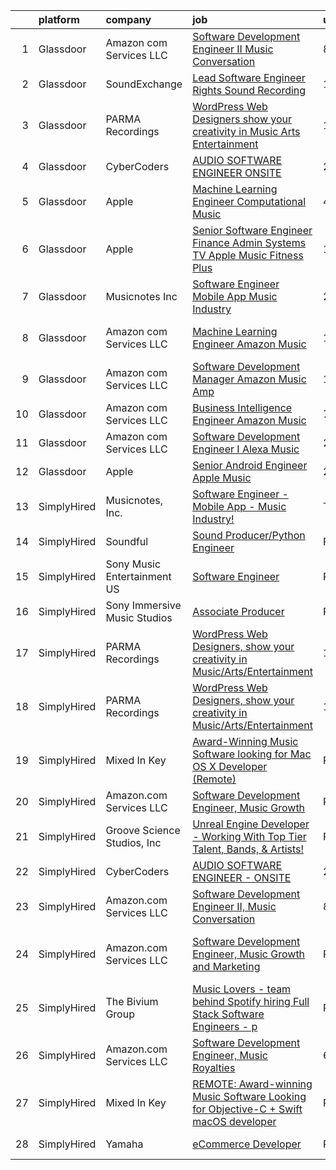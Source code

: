 

|    | platform    | company                      | job                                                                                                                                                                                                                                                                                                                                                                                                                                                                                                                                                                                                                                                                                                                                                                                                                                                                                                                                                                                                                                                                                                                                                                                                                                                                                                                                                                                                                                                                       | update_time   | location                       |
|---:|:------------|:-----------------------------|:--------------------------------------------------------------------------------------------------------------------------------------------------------------------------------------------------------------------------------------------------------------------------------------------------------------------------------------------------------------------------------------------------------------------------------------------------------------------------------------------------------------------------------------------------------------------------------------------------------------------------------------------------------------------------------------------------------------------------------------------------------------------------------------------------------------------------------------------------------------------------------------------------------------------------------------------------------------------------------------------------------------------------------------------------------------------------------------------------------------------------------------------------------------------------------------------------------------------------------------------------------------------------------------------------------------------------------------------------------------------------------------------------------------------------------------------------------------------------|:--------------|:-------------------------------|
|  1 | Glassdoor   | Amazon com Services LLC      | [Software Development Engineer II  Music Conversation](https://www.glassdoor.com/partner/jobListing.htm?pos=107&ao=1136043&s=58&guid=00000181d772a114841796fa383334cd&src=GD_JOB_AD&t=SR&vt=w&cs=1_d22a13a8&cb=1657177022968&jobListingId=1007969199509&jrtk=3-0-1g7bn58a2grjv801-1g7bn58ahi9j6800-80c791973155ad87-)                                                                                                                                                                                                                                                                                                                                                                                                                                                                                                                                                                                                                                                                                                                                                                                                                                                                                                                                                                                                                                                                                                                                                     | 8d            | Seattle, WA                    |
|  2 | Glassdoor   | SoundExchange                | [Lead Software Engineer  Rights Sound Recording ](https://www.glassdoor.com/partner/jobListing.htm?pos=106&ao=1136043&s=58&guid=00000181d772a114841796fa383334cd&src=GD_JOB_AD&t=SR&vt=w&ea=1&cs=1_a66feea2&cb=1657177022967&jobListingId=1007985084763&jrtk=3-0-1g7bn58a2grjv801-1g7bn58ahi9j6800-7962e222d9be0501-)                                                                                                                                                                                                                                                                                                                                                                                                                                                                                                                                                                                                                                                                                                                                                                                                                                                                                                                                                                                                                                                                                                                                                     | 1d            | Remote                         |
|  3 | Glassdoor   | PARMA Recordings             | [WordPress Web Designers  show your creativity in Music Arts Entertainment](https://www.glassdoor.com/partner/jobListing.htm?pos=102&ao=1110586&s=58&guid=00000181d772a114841796fa383334cd&src=GD_JOB_AD&t=SR&vt=w&ea=1&cs=1_008082fd&cb=1657177022967&jobListingId=1007960095074&cpc=2CAED5C921A5F994&jrtk=3-0-1g7bn58a2grjv801-1g7bn58ahi9j6800-a51dcf66eccc53eb--6NYlbfkN0BMd6i3W3qmAtDke4ZitYLMBEMpVvOQU_aO9JUqgRRkgwDvgaVV8jWDDkXv0s9VdhdFtp8vgpc7Xd14geBqCVRfeb-Zk2gFUWrnzfN3CO7_Kshg7e9lFPeLlS31PbWmaUmDuWqBwBaZIqP5E8OfSbZVpgw5zRAc4LpRHBRqxyh3tAhzUrHfLFIfhkH6S2Qey-YKY11ZHV77dE3p_wZE8OzD3fZu7vmLUlpSmNji8MvIPbdw57g3SgYxgYDidxDzOHMG3WxpBzPS2bBEEgJ-EL887hUqSzICdJBt3wqcUEvQ9czEb5TBPAhoUz83C3D2NUE0VCjrDBRLRSWzM3hRQWRe0TXaOcowmzTuxgs3n5IYKNu8QxSm-ZKk6SAy4VhVv8DxUNlSIWxxXjy_HCn4yaiJbZ5SoJhePT66YULVFsqw6qBUBiKUofuZSQpdm836kvEQUWlOAnYQsaTqEqmHeJ0YmCa1b3WnKJOjFL89rEb-Hy4rvdh-u-6HNl4i3QlzPzfreWTRQdxGWfk0sgOnSKvTn18X01dmqob6utW_7m7QqIK5aYRP7NLD)                                                                                                                                                                                                                                                                                                                                                                                                                                                                                                      | 13d           | Remote                         |
|  4 | Glassdoor   | CyberCoders                  | [AUDIO SOFTWARE ENGINEER   ONSITE](https://www.glassdoor.com/partner/jobListing.htm?pos=105&ao=1110586&s=58&guid=00000181d772a114841796fa383334cd&src=GD_JOB_AD&t=SR&vt=w&ea=1&cs=1_a670e48e&cb=1657177022968&jobListingId=1007982605566&cpc=9908D8D4413DBB8A&jrtk=3-0-1g7bn58a2grjv801-1g7bn58ahi9j6800-16062b2427cf47f4--6NYlbfkN0CpFJQzrgRR8WqXWK1qKKEqALWJw739KlKqr2H-MSI4eoBlI4EFrmor2FYZMP3muM16rRhWfLOvl8w_Q8ZIS2PYrNr62g5lhgc9cXwv0uVo5bzzNHDNeV8I8YEzWfCI8tlU3Xkbj85AdPK2tbkOSaeYazyWxiMp1zri84sP_q6RvFlGmBgshparTBT9h7XdNju0qOjzrZA8008DPJJusNV7z3pppcqXb2wQYS8A-rmACN4Nvm-hd4NS7AsHwFTxMbt2kNxCAiu5VupM03Ex1tKGyYjd_E5W6vKBzuM6SC7T0FTmpqKn5tLvbOlhU-0ai9ZEyXkhgDeDqWTKC1zSKjHIBEI4-20Q6HJSjE2iuWUTsx6XUucfno_WFw9QuBL4D0aECm3or7inziOXukUUabapUCO8bu87E3xPxeb2zQl0vDSxbfxJ9A4uEbRNXmphlDAJ2qqAK1FdbSULxW8ujP1PrYEbeIXITjjtpPt6RWTm2D0QRNRhOgLAL4DYlICIAvmk6qETD_uNRTnfrmejACrTy_M6DQE-KoKXbTQsrEcb8M2ZMr-s815vpg3TFLnA6u29EPPDWQa7e-4AEUWY7H9XectTe8PVw3003GswkJNBro_FZzOgXtqvdzQwSDjkeZB9qHV4fHhpw3Pkc5r7mHZsSVxFnxdNpPZ_1KiFVMP5J2ffCF0kFvQzXAnEQ9uoT4qDZkuVLdzyMidTxZLKwZ6v5J9XmdlMYhSqm-LtrkoEx2XYBOIuYM-Hqz3POppCLcljcCdGPlgXeZwBxBM6k_sb0v18wvOYOc2xklm9uUraK-LVFeZuHmAJ8czX2B5H364Bz1efMaVpJCKwQjsZST2TQRuerAngUDVp_dHiSNiijYfgh39AqF3oew0Ohmw2nIWfY7jKsuBSTdQ0DnO3EQ5FbKXX2y016ekjzikngHh4e2Pp7t9naw8TY267qImCEvn0w5JzlOvb8K0XQ3Ph444JtNlH3PFu7oI%3D)                                                                                                 | 2d            | San Jose, CA                   |
|  5 | Glassdoor   | Apple                        | [Machine Learning Engineer  Computational Music](https://www.glassdoor.com/partner/jobListing.htm?pos=112&ao=1136043&s=58&guid=00000181d772a114841796fa383334cd&src=GD_JOB_AD&t=SR&vt=w&cs=1_9723784a&cb=1657177022968&jobListingId=1007979225854&jrtk=3-0-1g7bn58a2grjv801-1g7bn58ahi9j6800-67f1049acc28ea52-)                                                                                                                                                                                                                                                                                                                                                                                                                                                                                                                                                                                                                                                                                                                                                                                                                                                                                                                                                                                                                                                                                                                                                           | 4d            | Portland, OR                   |
|  6 | Glassdoor   | Apple                        | [Senior Software Engineer   Finance   Admin Systems  TV   Apple Music  Fitness Plus ](https://www.glassdoor.com/partner/jobListing.htm?pos=104&ao=1110586&s=58&guid=00000181d772a114841796fa383334cd&src=GD_JOB_AD&t=SR&vt=w&cs=1_ae63241f&cb=1657177022967&jobListingId=1007965233471&cpc=3DB599BF2F4828F0&jrtk=3-0-1g7bn58a2grjv801-1g7bn58ahi9j6800-ae0f27bdc28e0250--6NYlbfkN0BvKrLyj5gPmtZO9T8euul8TCxuuKNOtzRJOomxnwSEodTz2Bc-sPZlADHp0xxmf8VeuY8ylQRai-V3wvVX6caqz5RJ_LZ51DxmtvWx3a9Ex-8fRZnA-0QSTxhEYtCWdU7hfwLK5xjTM-lnW3XaidCgOmivPDNDQqkpJxlrl9kv1zQcgeCx-D0xXdFSXp5c6UeKWJxBGUGIDfJsRyajA7N5X19tzKpomGvxwJTwnLicXrcv0CjOAGPjQbu7ljO82RPgINKCT9qr1vyCnH9PuJCaoFviRbC_aYfnT8-eVNZzB2aiFOMbSbQ6KkN2OExX4LTBvSbCGqN0wr5btMFCQ04GWzyYbwm6Ae7x2kyth8qfKh_OWhPZD8FsSxeETXuqDTGLWCE-HEFFmsb2dS7wTJLaPgAaFQvIXEPy3EV_K1pKzGkPIXW4FV5-LPtkiVRVjoxMc29I12pkmgV7xhtP7xlQQ5cMHPn9rEUJlR1chSWSIrtD39a-BJojJyC46DgEfXlwb_4gTi6aTTl-h7ESaNhOnRnSz7zifw066T7TSguVFhKrkGR2gQzhdYD08cTTQ9nh_hGWP8j50Jlp8mGUDfED2BzdrGygxXNCPIWyGekOE1cMZDvFPigrrXL1MXcYmnW4KBAiCRrBB4Sv7BTqTgRlRQ75h2SF38MQrlog8vq4irsZeLaB_H4JOogAUAFjJ1384sADOxEGYbJ0ZMeuOUKv1vL80TnPDmUZw0Klnt69RNvoINyguQ-Qf2gGtP8eLwdgnEg2HsBRUNh4A1kc0TKlmtAfhLYSW_BCgkjsrqS_SnydVW2_OfyOOgHjLnazPGu3NrBzQylGxcNzocvguCSSJ0G9PlQHtdp0luZ_wnK_Zp_rGr9t-uiZYIM7rVi1G1HXNBmULV6vfynkOzcnVvuDG5_HQo-mmFGFXH9UepzBkdJQwhZmJdmkvKCynpE0u1oLHf9Q3CLJsNtes4MxySXAC3VnxMCTKfBKClxCUeGRT2phpBOzPz3We9k9e5AILy3c1iNvAPW5ONNzhk2lLAkI) | 10d           | Austin, TX                     |
|  7 | Glassdoor   | Musicnotes  Inc              | [Software Engineer   Mobile App   Music Industry ](https://www.glassdoor.com/partner/jobListing.htm?pos=101&ao=1110586&s=58&guid=00000181d772a114841796fa383334cd&src=GD_JOB_AD&t=SR&vt=w&ea=1&cs=1_74251f67&cb=1657177022967&jobListingId=1007987824386&cpc=5E31031E1AFF45A7&jrtk=3-0-1g7bn58a2grjv801-1g7bn58ahi9j6800-1b6a51fd5f23768c--6NYlbfkN0AzOvrGu_UugWgn3GqKRF9Dlu_Ew02IZ-2nOt7BxrJX_Sm7R0sRpg5LX2Nb3ovUgcnYc73xOuf68REcZa0Kn_pzjf71i3a3pP6O3dW382joGQgFGzVVVYzqps2-IhRZniP29t4VAJTZQ8QHqrseZo7y6MDfGq9xc5RAMu-9A1PJgbPLImkvemHIW5-Fnh5dMPaObj2NdSRPRtYk72yr0yf_sTgcL7cBh90KaDAc3ba-Yj_pqMiNfSTVqkK1gh576C59vVduI0lso7E8YjD4-nzBRisix27w_O6FEgl47s86BrCLdIFlwXFyL-2Ecurbi3AvGk7xbU9L_r_ZB4u-lrxByl6c3xlItCUH3ut_NALIzwzHNlhp5ZLG0AF1lqMDEkm7x9i9WLFKa2ywbwTArXi-uab89IW3C2RsxiJEsTq9Iu-vmyu1y6UhSbcexhJwro5LoNzRkf6TybVlhdUqms60RZk2khYTDNu53WwYuf-wWb1NPc8LzS9cj-FeYF454V0%3D)                                                                                                                                                                                                                                                                                                                                                                                                                                                                                                                                                                                 | 24h           | Madison, WI                    |
|  8 | Glassdoor   | Amazon com Services LLC      | [Machine Learning Engineer  Amazon Music](https://www.glassdoor.com/partner/jobListing.htm?pos=111&ao=1136043&s=58&guid=00000181d772a114841796fa383334cd&src=GD_JOB_AD&t=SR&vt=w&cs=1_965d78c3&cb=1657177022968&jobListingId=1007962183549&jrtk=3-0-1g7bn58a2grjv801-1g7bn58ahi9j6800-7c0081a0693f6e3b-)                                                                                                                                                                                                                                                                                                                                                                                                                                                                                                                                                                                                                                                                                                                                                                                                                                                                                                                                                                                                                                                                                                                                                                  | 12d           | San Francisco, CA              |
|  9 | Glassdoor   | Amazon com Services LLC      | [Software Development Manager  Amazon Music  Amp](https://www.glassdoor.com/partner/jobListing.htm?pos=110&ao=1136043&s=58&guid=00000181d772a114841796fa383334cd&src=GD_JOB_AD&t=SR&vt=w&cs=1_5dea0f0d&cb=1657177022968&jobListingId=1007962989279&jrtk=3-0-1g7bn58a2grjv801-1g7bn58ahi9j6800-8510945300080166-)                                                                                                                                                                                                                                                                                                                                                                                                                                                                                                                                                                                                                                                                                                                                                                                                                                                                                                                                                                                                                                                                                                                                                          | 11d           | Atlanta, GA                    |
| 10 | Glassdoor   | Amazon com Services LLC      | [Business Intelligence Engineer  Amazon Music](https://www.glassdoor.com/partner/jobListing.htm?pos=109&ao=1136043&s=58&guid=00000181d772a114841796fa383334cd&src=GD_JOB_AD&t=SR&vt=w&cs=1_595ad8d4&cb=1657177022968&jobListingId=1007971263077&jrtk=3-0-1g7bn58a2grjv801-1g7bn58ahi9j6800-5bd6390416243998-)                                                                                                                                                                                                                                                                                                                                                                                                                                                                                                                                                                                                                                                                                                                                                                                                                                                                                                                                                                                                                                                                                                                                                             | 7d            | Seattle, WA                    |
| 11 | Glassdoor   | Amazon com Services LLC      | [Software Development Engineer I  Alexa Music](https://www.glassdoor.com/partner/jobListing.htm?pos=108&ao=1136043&s=58&guid=00000181d772a114841796fa383334cd&src=GD_JOB_AD&t=SR&vt=w&cs=1_6d6f49be&cb=1657177022968&jobListingId=1007987981295&jrtk=3-0-1g7bn58a2grjv801-1g7bn58ahi9j6800-8dd0148c5398c70c-)                                                                                                                                                                                                                                                                                                                                                                                                                                                                                                                                                                                                                                                                                                                                                                                                                                                                                                                                                                                                                                                                                                                                                             | 24h           | Seattle, WA                    |
| 12 | Glassdoor   | Apple                        | [Senior Android Engineer   Apple Music](https://www.glassdoor.com/partner/jobListing.htm?pos=103&ao=1110586&s=58&guid=00000181d772a114841796fa383334cd&src=GD_JOB_AD&t=SR&vt=w&cs=1_ec5689a4&cb=1657177022967&jobListingId=1007984018887&cpc=FD1C1DA32C38CFA7&jrtk=3-0-1g7bn58a2grjv801-1g7bn58ahi9j6800-1d48fe6209326bcd--6NYlbfkN0BvKrLyj5gPmtZO9T8euul8TCxuuKNOtzRJOomxnwSEodTz2Bc-sPZlC5mDe-NOaJin8--Ei5RaBzEFtFHODJ23iicN7ZTfzAeZgjtNi4ojJldcd46RS_DdM-BSvIpYNm_PUFoRYto4x_HQI7s12kzg2KXb_7Fb5GlqesHrTpZWWzASNiWzWyVwoF66OCBiom2EJSD_0bRW7B-45URMVYhK_co7xtCPTTqe3lgeBLFVPUmLgkIVTxXNoL3r13FbHTUD3SFrpPqdIXq8f17FbT6E791AzLP2HeSSPw9HSqeBf9xlHXTTFgWu3ptbxjo_zCxOB7BZNKYe4yBbqHL25VgCdfXjatAkpFuGF4N41KL4V8Sc4iVAyIPdPZWU8xxIMAcWXtgAgUriinNwzPujGvrQn1Cdn7oHLQtMAyCnoFRfa1Clk1bQxbmv6wCKWC8sMSVqXeFyT41_rLm8BKNzZH_GJ_0zeqQVNrJclgvbvWllYrX1WjCHCiqiVdBUdCR3mqRFbPqGZnD3qfuozYPXSXRX8Hz7pGkQtlayGx2emmQJvsw3bUZSuj-PC22seNR-rma9hj0GEiUkqd3nw6tFkFuJ9Z1y_h11jbU8bP6k6JOVXYsP_LQEmPY9bkD1dvZ1EXwMutl_FFfpgqr06FdOEMYXz6bMHNN7-XsB4T-XqkuzJDKFrO6ldgwR6upjPWB3299L4iy52nJH6AFQTlyF8osEa6lHyuhO7HTBNhFamFzoWm-2M-L29E4n9A9FDW9XR_n4BsfyW2Q-MCihCaXdPiNx7p9t2u4FOJXZhlFhDiIryrPVKFAS6wJ9fuKn3BxXXyyNdV34o0Z_03O8aLohaxQz8bN6y2hR1asVSFjNq1bjmrPJdV1ZxgX0jcV6X7VnmDJ03zlIG3jhgp3kjQNKqV35o1K0GilzsIyHAnVO86We0DvXJqYWmn2agd9Gg541HMQ8EvSRz3LOcYh0vpvM5btjPtbaRu0rvaY%3D)                                                                                                 | 2d            | San Diego, CA                  |
| 13 | SimplyHired | Musicnotes, Inc.             | [Software Engineer - Mobile App - Music Industry!](https://www.simplyhired.com/job/DQw8DzgsKmloXWUurzFo8m0y-u3GH5PfXzlyLSB3TJzuHx4lBxpAfg?q=music+developer)                                                                                                                                                                                                                                                                                                                                                                                                                                                                                                                                                                                                                                                                                                                                                                                                                                                                                                                                                                                                                                                                                                                                                                                                                                                                                                              | Today         | Madison, WI                    |
| 14 | SimplyHired | Soundful                     | [Sound Producer/Python Engineer](https://www.simplyhired.com/job/fKwTfqRWVzhZJJT6yoybTUB5_pL76wxlddnu6kqy2_naoU7JVaHVBQ?q=music+developer)                                                                                                                                                                                                                                                                                                                                                                                                                                                                                                                                                                                                                                                                                                                                                                                                                                                                                                                                                                                                                                                                                                                                                                                                                                                                                                                                | Recently      | Remote                         |
| 15 | SimplyHired | Sony Music Entertainment US  | [Software Engineer](https://www.simplyhired.com/job/jFkvNvEv1wn60HATk7O-oL0MKoQTR7k52KdPdKtiGDucAYDETTZT8w?q=music+developer)                                                                                                                                                                                                                                                                                                                                                                                                                                                                                                                                                                                                                                                                                                                                                                                                                                                                                                                                                                                                                                                                                                                                                                                                                                                                                                                                             | Recently      | New York, NY +1 location       |
| 16 | SimplyHired | Sony Immersive Music Studios | [Associate Producer](https://www.simplyhired.com/job/tE744V2hW2sIyHq34EE8lfjoBPv2ntYwXJsRjEuTRiM56s2PXPJSPA?q=music+developer)                                                                                                                                                                                                                                                                                                                                                                                                                                                                                                                                                                                                                                                                                                                                                                                                                                                                                                                                                                                                                                                                                                                                                                                                                                                                                                                                            | Recently      | Culver City, CA                |
| 17 | SimplyHired | PARMA Recordings             | [WordPress Web Designers, show your creativity in Music/Arts/Entertainment](https://www.simplyhired.com/job/Wpl3TU8XzCpcpJgy39HbFjwOkTi5fD0pThvI6-P168aePEhTBsPxGw?q=music+developer)                                                                                                                                                                                                                                                                                                                                                                                                                                                                                                                                                                                                                                                                                                                                                                                                                                                                                                                                                                                                                                                                                                                                                                                                                                                                                     | 13d           | Remote                         |
| 18 | SimplyHired | PARMA Recordings             | [WordPress Web Designers, show your creativity in Music/Arts/Entertainment](https://www.simplyhired.com/job/Wpl3TU8XzCpcpJgy39HbFjwOkTi5fD0pThvI6-P168aePEhTBsPxGw?q=music+developer)                                                                                                                                                                                                                                                                                                                                                                                                                                                                                                                                                                                                                                                                                                                                                                                                                                                                                                                                                                                                                                                                                                                                                                                                                                                                                     | 13d           | Remote                         |
| 19 | SimplyHired | Mixed In Key                 | [Award-Winning Music Software looking for Mac OS X Developer (Remote)](https://www.simplyhired.com/job/L-2EZU2jVtCOIASfQ2mTylRc_wBs8G000Bd98cub72rlOwsLWp3RJA?q=music+developer)                                                                                                                                                                                                                                                                                                                                                                                                                                                                                                                                                                                                                                                                                                                                                                                                                                                                                                                                                                                                                                                                                                                                                                                                                                                                                          | Recently      | Miami, FL                      |
| 20 | SimplyHired | Amazon.com Services LLC      | [Software Development Engineer, Music Growth](https://www.simplyhired.com/job/-fIKzrMiz647_EPO10X983-9DcW9djizcrV0u9GvFiMeKCTeXOA_BA?q=music+developer)                                                                                                                                                                                                                                                                                                                                                                                                                                                                                                                                                                                                                                                                                                                                                                                                                                                                                                                                                                                                                                                                                                                                                                                                                                                                                                                   | Recently      | Remote +1 location             |
| 21 | SimplyHired | Groove Science Studios, Inc  | [Unreal Engine Developer - Working With Top Tier Talent, Bands, & Artists!](https://www.simplyhired.com/job/tMUv0bhv1WXQseALxCUyt4HnppYbuHAxKhmBeo43qD4xlbIyIH-L1Q?q=music+developer)                                                                                                                                                                                                                                                                                                                                                                                                                                                                                                                                                                                                                                                                                                                                                                                                                                                                                                                                                                                                                                                                                                                                                                                                                                                                                     | Recently      | Remote                         |
| 22 | SimplyHired | CyberCoders                  | [AUDIO SOFTWARE ENGINEER - ONSITE](https://www.simplyhired.com/job/IGEDOCrYdPyFpQqzHCJOpM1SkaNnaknYpJQzAZJh-HPZ19kfO0BQYQ?q=music+developer)                                                                                                                                                                                                                                                                                                                                                                                                                                                                                                                                                                                                                                                                                                                                                                                                                                                                                                                                                                                                                                                                                                                                                                                                                                                                                                                              | 2d            | San Jose, CA                   |
| 23 | SimplyHired | Amazon.com Services LLC      | [Software Development Engineer II, Music Conversation](https://www.simplyhired.com/job/GDAZ372e6v49-RFtYoedEUy6wzYh98VPQPQpYGCSFhN3SQQ19XMroA?q=music+developer)                                                                                                                                                                                                                                                                                                                                                                                                                                                                                                                                                                                                                                                                                                                                                                                                                                                                                                                                                                                                                                                                                                                                                                                                                                                                                                          | 8d            | Seattle, WA                    |
| 24 | SimplyHired | Amazon.com Services LLC      | [Software Development Engineer, Music Growth and Marketing](https://www.simplyhired.com/job/5Ja9l3goArsIgSB_QbCq6qC2ylP5_RfSdVW1a4JYF4ka8za-tgH-hQ?q=music+developer)                                                                                                                                                                                                                                                                                                                                                                                                                                                                                                                                                                                                                                                                                                                                                                                                                                                                                                                                                                                                                                                                                                                                                                                                                                                                                                     | Recently      | San Francisco, CA +2 locations |
| 25 | SimplyHired | The Bivium Group             | [Music Lovers - team behind Spotify hiring Full Stack Software Engineers - p](https://www.simplyhired.com/job/xwPIhzuTN5QU7HiZUxxulf6NVWJJFVEgQggMHrjRfTQugyKoDq1S5w?q=music+developer)                                                                                                                                                                                                                                                                                                                                                                                                                                                                                                                                                                                                                                                                                                                                                                                                                                                                                                                                                                                                                                                                                                                                                                                                                                                                                   | Recently      | Boston, MA                     |
| 26 | SimplyHired | Amazon.com Services LLC      | [Software Development Engineer, Music Royalties](https://www.simplyhired.com/job/QNKJMxSZtFgajnQPK2d4_MVQbIl-LgJUcTggNW7_szMzCcs-3IO5dw?q=music+developer)                                                                                                                                                                                                                                                                                                                                                                                                                                                                                                                                                                                                                                                                                                                                                                                                                                                                                                                                                                                                                                                                                                                                                                                                                                                                                                                | 6d            | Sunnyvale, CA +2 locations     |
| 27 | SimplyHired | Mixed In Key                 | [REMOTE: Award-winning Music Software Looking for Objective-C + Swift macOS developer](https://www.simplyhired.com/job/hp01aCVdwM9hovpsfWt-nTSQSiUrrYDI2aQZ3w5x5T-YN0cNGt-cJw?q=music+developer)                                                                                                                                                                                                                                                                                                                                                                                                                                                                                                                                                                                                                                                                                                                                                                                                                                                                                                                                                                                                                                                                                                                                                                                                                                                                          | Recently      | Miami, FL                      |
| 28 | SimplyHired | Yamaha                       | [eCommerce Developer](https://www.simplyhired.com/job/-I-MZ-x3bjvyZzYMY1m95ZbdcGZoy_xdePKyOZzMV0dQuvtHs9crTA?q=music+developer)                                                                                                                                                                                                                                                                                                                                                                                                                                                                                                                                                                                                                                                                                                                                                                                                                                                                                                                                                                                                                                                                                                                                                                                                                                                                                                                                           | Recently      | United States                  |